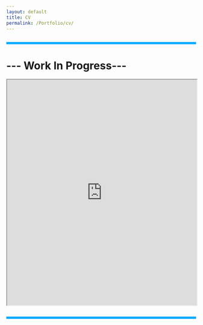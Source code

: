```yaml
---
layout: default
title: CV
permalink: /Portfolio/cv/
---
```



<hr style="all: unset; display: block; height: 6px; background-color: #00aaff; margin: 2em 0;">

# --- Work In Progress---

<iframe src="https://docs.google.com/gview?url=https://yourusername.github.io/Assets/CV.pdf&embedded=true" width="100%" height="600px"></iframe>




<hr style="all: unset; display: block; height: 6px; background-color: #00aaff; margin: 2em 0;">
